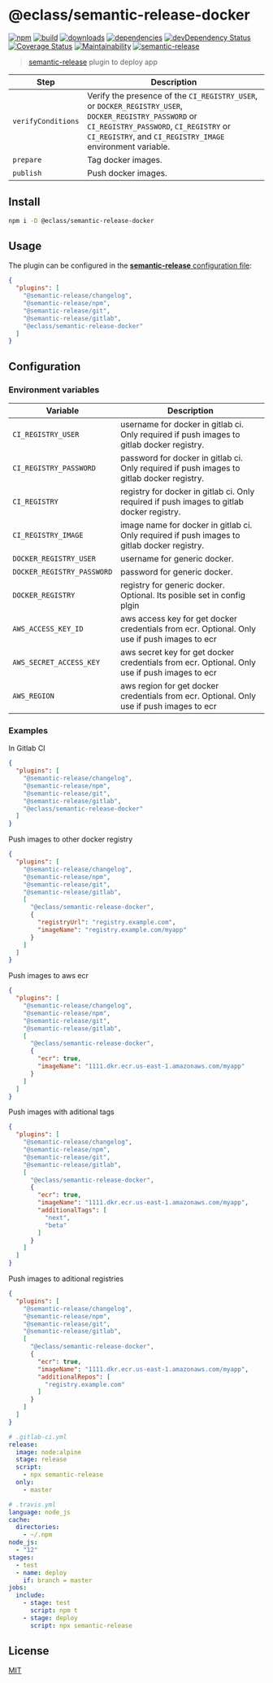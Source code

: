 # @eclass/semantic-release-docker

[![npm](https://img.shields.io/npm/v/@eclass/semantic-release-docker.svg)](https://www.npmjs.com/package/@eclass/semantic-release-docker)
[![build](https://img.shields.io/travis/eclass/semantic-release-docker.svg)](https://travis-ci.org/eclass/semantic-release-docker)
[![downloads](https://img.shields.io/npm/dt/@eclass/semantic-release-docker.svg)](https://www.npmjs.com/package/@eclass/semantic-release-docker)
[![dependencies](https://img.shields.io/david/eclass/semantic-release-docker.svg)](https://david-dm.org/eclass/semantic-release-docker)
[![devDependency Status](https://img.shields.io/david/dev/eclass/semantic-release-docker.svg)](https://david-dm.org/eclass/semantic-release-docker#info=devDependencies)
[![Coverage Status](https://coveralls.io/repos/github/eclass/semantic-release-docker/badge.svg?branch=master)](https://coveralls.io/github/eclass/semantic-release-docker?branch=master)
[![Maintainability](https://api.codeclimate.com/v1/badges/f84f0bcb39c9a5c5fb99/maintainability)](https://codeclimate.com/github/eclass/semantic-release-docker/maintainability)
[![semantic-release](https://img.shields.io/badge/%20%20%F0%9F%93%A6%F0%9F%9A%80-semantic--release-e10079.svg)](https://github.com/semantic-release/semantic-release)

> [semantic-release](https://github.com/semantic-release/semantic-release) plugin to deploy app

| Step               | Description                                                                                 |
|--------------------|---------------------------------------------------------------------------------------------|
| `verifyConditions` | Verify the presence of the `CI_REGISTRY_USER`, or `DOCKER_REGISTRY_USER`, `DOCKER_REGISTRY_PASSWORD` or `CI_REGISTRY_PASSWORD`, `CI_REGISTRY` or `CI_REGISTRY`, and `CI_REGISTRY_IMAGE` environment variable. |
| `prepare`          | Tag docker images.                                                                   |
| `publish`          | Push docker images.                                                                   |

## Install

```bash
npm i -D @eclass/semantic-release-docker
```

## Usage

The plugin can be configured in the [**semantic-release** configuration file](https://github.com/semantic-release/semantic-release/blob/caribou/docs/usage/configuration.md#configuration):

```json
{
  "plugins": [
    "@semantic-release/changelog",
    "@semantic-release/npm",
    "@semantic-release/git",
    "@semantic-release/gitlab",
    "@eclass/semantic-release-docker"
  ]
}
```

## Configuration

### Environment variables

| Variable             | Description                                                       |
| -------------------- | ----------------------------------------------------------------- |
| `CI_REGISTRY_USER` | username for docker in gitlab ci. Only required if push images to gitlab docker registry. |
| `CI_REGISTRY_PASSWORD` | password for docker in gitlab ci. Only required if push images to gitlab docker registry. |
| `CI_REGISTRY` | registry for docker in gitlab ci. Only required if push images to gitlab docker registry. |
| `CI_REGISTRY_IMAGE` | image name for docker in gitlab ci. Only required if push images to gitlab docker registry. |
| `DOCKER_REGISTRY_USER` | username for generic docker. |
| `DOCKER_REGISTRY_PASSWORD` | password for generic docker. |
| `DOCKER_REGISTRY` | registry for generic docker. Optional. Its posible set in config plgin |
| `AWS_ACCESS_KEY_ID` | aws access key for get docker credentials from ecr. Optional. Only use if push images to ecr |
| `AWS_SECRET_ACCESS_KEY` | aws secret key for get docker credentials from ecr. Optional. Only use if push images to ecr |
| `AWS_REGION` | aws region for get docker credentials from ecr. Optional. Only use if push images to ecr |

### Examples

In Gitlab CI
```json
{
  "plugins": [
    "@semantic-release/changelog",
    "@semantic-release/npm",
    "@semantic-release/git",
    "@semantic-release/gitlab",
    "@eclass/semantic-release-docker"
  ]
}
```

Push images to other docker registry
```json
{
  "plugins": [
    "@semantic-release/changelog",
    "@semantic-release/npm",
    "@semantic-release/git",
    "@semantic-release/gitlab",
    [
      "@eclass/semantic-release-docker",
      {
        "registryUrl": "registry.example.com",
        "imageName": "registry.example.com/myapp"
      }
    ]
  ]
}
```

Push images to aws ecr
```json
{
  "plugins": [
    "@semantic-release/changelog",
    "@semantic-release/npm",
    "@semantic-release/git",
    "@semantic-release/gitlab",
    [
      "@eclass/semantic-release-docker",
      {
        "ecr": true,
        "imageName": "1111.dkr.ecr.us-east-1.amazonaws.com/myapp"
      }
    ]
  ]
}
```

Push images with aditional tags
```json
{
  "plugins": [
    "@semantic-release/changelog",
    "@semantic-release/npm",
    "@semantic-release/git",
    "@semantic-release/gitlab",
    [
      "@eclass/semantic-release-docker",
      {
        "ecr": true,
        "imageName": "1111.dkr.ecr.us-east-1.amazonaws.com/myapp",
        "additionalTags": [
          "next",
          "beta"
        ]
      }
    ]
  ]
}
```

Push images to aditional registries
```json
{
  "plugins": [
    "@semantic-release/changelog",
    "@semantic-release/npm",
    "@semantic-release/git",
    "@semantic-release/gitlab",
    [
      "@eclass/semantic-release-docker",
      {
        "ecr": true,
        "imageName": "1111.dkr.ecr.us-east-1.amazonaws.com/myapp",
        "additionalRepos": [
          "registry.example.com"
        ]
      }
    ]
  ]
}
```

```yml
# .gitlab-ci.yml
release:
  image: node:alpine
  stage: release
  script:
    - npx semantic-release
  only:
    - master
```

```yml
# .travis.yml
language: node_js
cache:
  directories:
    - ~/.npm
node_js:
  - "12"
stages:
  - test
  - name: deploy
    if: branch = master
jobs:
  include:
    - stage: test
      script: npm t
    - stage: deploy
      script: npx semantic-release

```

## License

[MIT](https://tldrlegal.com/license/mit-license)
